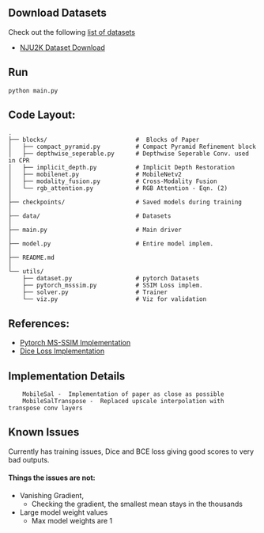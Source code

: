 


## Download Datasets
Check out the following [list of datasets](https://github.com/taozh2017/RGBD-SODsurvey#datasets)

* [NJU2K Dataset Download](https://paperswithcode.com/dataset/nju2k)

## Run

```
python main.py
```

## Code Layout:
```
.
├── blocks/                         #  Blocks of Paper
│   ├── compact_pyramid.py          # Compact Pyramid Refinement block
│   ├── depthwise_seperable.py      # Depthwise Seperable Conv. used in CPR
│   ├── implicit_depth.py           # Implicit Depth Restoration
│   ├── mobilenet.py                # MobileNetv2
│   ├── modality_fusion.py          # Cross-Modality Fusion 
│   └── rgb_attention.py            # RGB Attention - Eqn. (2)
│
├── checkpoints/                    # Saved models during training
│
├── data/                           # Datasets
│
├── main.py                         # Main driver 
│
├── model.py                        # Entire model implem.
│
├── README.md
│
└── utils/                          
    ├── dataset.py                  # pytorch Datasets
    ├── pytorch_msssim.py           # SSIM Loss implem.
    ├── solver.py                   # Trainer
    └── viz.py                      # Viz for validation

```
## References:

* [Pytorch MS-SSIM Implementation](https://github.com/VainF/pytorch-msssim)
* [Dice Loss Implementation](https://www.kaggle.com/bigironsphere/loss-function-library-keras-pytorch)


## Implementation Details

```
    MobileSal -  Implementation of paper as close as possible
    MobileSalTranspose -  Replaced upscale interpolation with transpose conv layers 
```

## Known Issues

Currently has training issues, Dice and BCE loss giving good scores to very bad outputs.

#### Things the issues are not:

* Vanishing Gradient, 
    * Checking the gradient, the smallest mean stays in the thousands
* Large model weight values
    * Max model weights are 1


